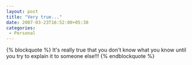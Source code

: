 ```yaml
---
layout: post
title: "Very true..."
date: 2007-03-23T16:52:00+05:30
categories:
 - Personal
---
```


{% blockquote %}
It's really true that you don't know what you know until you try to explain it to someone else!!!
{% endblockquote %}
